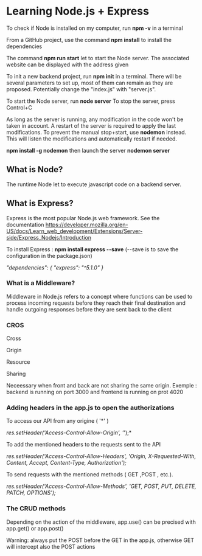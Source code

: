 # Learning Node.js + Express

To check if Node is installed on my computer, run **npm -v** in a terminal

From a GitHub project, use the command **npm install** to install the dependencies

The command **npm run start** let to start the Node server. The associated website can be displayed with the address given

To init a new backend project, run **npm init** in a terminal. There will be several parameters to set up, most of them can remain as they are proposed. Potentially change the "index.js" with "server.js".

To start the Node server, run **node server**
To stop the server, press Control+C

As long as the server is running, any modification in the code won't be taken in account. A restart of the server is required to apply the last modifications. To prevent the manual stop+start, use **nodemon** instead. This will listen the modifications and automatically restart if needed.

**npm install -g nodemon** then launch the server **nodemon server**

## What is Node?

The runtime Node let to execute javascript code on a backend server.

## What is Express?

Express is the most popular Node.js web framework. See the documentation https://developer.mozilla.org/en-US/docs/Learn_web_development/Extensions/Server-side/Express_Nodejs/Introduction

To install Express : **npm install express --save** (--save is to save the configuration in the package.json)

*"dependencies": {
    "express": "^5.1.0"
  }*

### What is a Middleware?

Middleware in Node.js refers to a concept where functions can be used to process incoming requests before they reach their final destination and handle outgoing responses before they are sent back to the client

### CROS
Cross

Origin

Resource

Sharing

Neceessary when front and back are not sharing the same origin. Exemple : backend is running on port 3000 and frontend is running on prot 4020

### Adding headers in the app.js to open the authorizations

To access our API from any origine ( '*' )

*res.setHeader('Access-Control-Allow-Origin', '*');*

To add the mentioned headers to the requests sent to the API

*res.setHeader('Access-Control-Allow-Headers', 'Origin, X-Requested-With, Content, Accept, Content-Type, Authorization');*

To send requests with the mentioned methods ( GET ,POST , etc.).

*res.setHeader('Access-Control-Allow-Methods', 'GET, POST, PUT, DELETE, PATCH, OPTIONS');*

### The CRUD methods

Depending on the action of the middleware, app.use() can be precised with app.get() or app.post()

Warning: always put the POST before the GET in the app.js, otherwise GET will intercept also the POST actions
